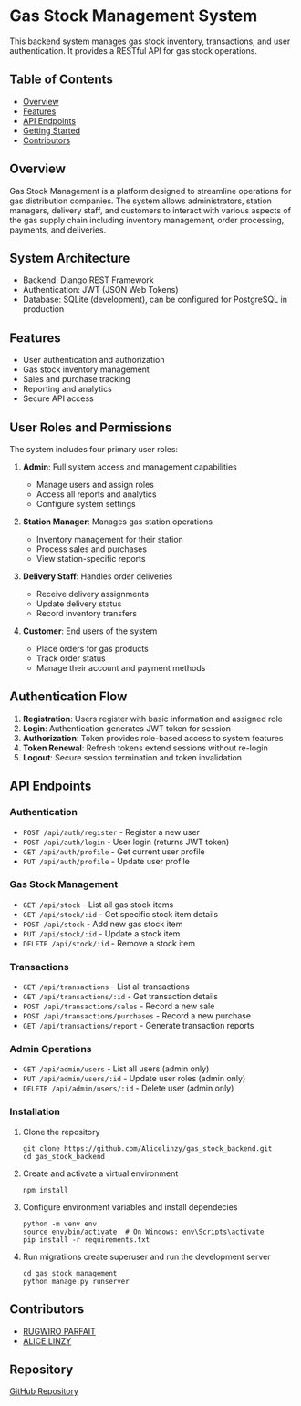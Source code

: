 # Gas Stock Management System

This backend system manages gas stock inventory, transactions, and user authentication. It provides a RESTful API for gas stock operations.

## Table of Contents
- [Overview](#overview)
- [Features](#features)
- [API Endpoints](#api-endpoints)
- [Getting Started](#getting-started)
- [Contributors](#contributors)

## Overview

Gas Stock Management is a platform designed to streamline operations for gas distribution companies. The system allows administrators, station managers, delivery staff, and customers to interact with various aspects of the gas supply chain including inventory management, order processing, payments, and deliveries.

## System Architecture

- Backend: Django REST Framework
- Authentication: JWT (JSON Web Tokens)
- Database: SQLite (development), can be configured for PostgreSQL in production
## Features

- User authentication and authorization
- Gas stock inventory management
- Sales and purchase tracking
- Reporting and analytics
- Secure API access
## User Roles and Permissions

The system includes four primary user roles:

1. **Admin**: Full system access and management capabilities
    - Manage users and assign roles
    - Access all reports and analytics
    - Configure system settings

2. **Station Manager**: Manages gas station operations
    - Inventory management for their station
    - Process sales and purchases
    - View station-specific reports

3. **Delivery Staff**: Handles order deliveries
    - Receive delivery assignments
    - Update delivery status
    - Record inventory transfers

4. **Customer**: End users of the system
    - Place orders for gas products
    - Track order status
    - Manage their account and payment methods

## Authentication Flow

1. **Registration**: Users register with basic information and assigned role
2. **Login**: Authentication generates JWT token for session
3. **Authorization**: Token provides role-based access to system features
4. **Token Renewal**: Refresh tokens extend sessions without re-login
5. **Logout**: Secure session termination and token invalidation
## API Endpoints

### Authentication
- `POST /api/auth/register` - Register a new user
- `POST /api/auth/login` - User login (returns JWT token)
- `GET /api/auth/profile` - Get current user profile
- `PUT /api/auth/profile` - Update user profile

### Gas Stock Management
- `GET /api/stock` - List all gas stock items
- `GET /api/stock/:id` - Get specific stock item details
- `POST /api/stock` - Add new gas stock item
- `PUT /api/stock/:id` - Update a stock item
- `DELETE /api/stock/:id` - Remove a stock item

### Transactions
- `GET /api/transactions` - List all transactions
- `GET /api/transactions/:id` - Get transaction details
- `POST /api/transactions/sales` - Record a new sale
- `POST /api/transactions/purchases` - Record a new purchase
- `GET /api/transactions/report` - Generate transaction reports

### Admin Operations
- `GET /api/admin/users` - List all users (admin only)
- `PUT /api/admin/users/:id` - Update user roles (admin only)
- `DELETE /api/admin/users/:id` - Delete user (admin only)



### Installation
1. Clone the repository
    ```
    git clone https://github.com/Alicelinzy/gas_stock_backend.git
    cd gas_stock_backend
    ```

2. Create and activate a virtual environment
    ```
    npm install
    ```

3. Configure environment variables and install dependecies
    ```
    python -m venv env
    source env/bin/activate  # On Windows: env\Scripts\activate
    pip install -r requirements.txt
    ```

4. Run migratiions create superuser and run the development server
    ```
    cd gas_stock_management
    python manage.py runserver
    ```

## Contributors
- [RUGWIRO PARFAIT](https://github.com/rugwiroparfait)
- [ALICE LINZY](https://github.com/Alicelinzy)

## Repository
[GitHub Repository](https://github.com/Alicelinzy/gas_stock_backend)
